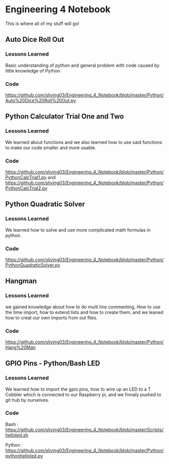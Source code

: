 # Engineering 4 Notebook
This is where all of my stuff will go!
## Auto Dice Roll Out
### Lessons Learned
Basic understanding of python and general problem with code caused by little knowledge of Python
### Code
https://github.com/sliving03/Engineering_4_Notebook/blob/master/Python/Auto%20Dice%20Roll%20Out.py
## Python Calculator Trial One and Two
### Lessons Learned
We learned about functions and we also learned how to use said functions to make our code smaller and more usable.
### Code
https://github.com/sliving03/Engineering_4_Notebook/blob/master/Python/PythonCalcTrial1.py and https://github.com/sliving03/Engineering_4_Notebook/blob/master/Python/PythonCalcTrial2.py
## Python Quadratic Solver
### Lessons Learned
We learned how to solve and use more complicated math formulas in python.
### Code
https://github.com/sliving03/Engineering_4_Notebook/blob/master/Python/PythonQuadraticSolver.py
## Hangman
### Lessons Learned
we gained knowledge about how to do multi line commenting, How to use the time import, how to extend lists and how to create them, and we leaned how to creat our own imports from out files.
### Code
https://github.com/sliving03/Engineering_4_Notebook/blob/master/Python/Hang%20Man
## GPIO Pins - Python/Bash LED
### Lessons Learned
We learned how to import the gpio pins, how to wire up an LED to a T Cobbler which is connected to our Raspberry pi, and we finnaly pushed to git hub by ourselves.
### Code
Bash : https://github.com/sliving03/Engineering_4_Notebook/blob/master/Scripts/helloled.sh 

Python : https://github.com/sliving03/Engineering_4_Notebook/blob/master/Python/pythonhelloled.py
